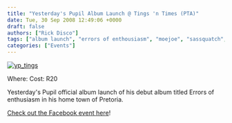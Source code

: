 ```yaml
---
title: "Yesterday's Pupil Album Launch @ Tings 'n Times (PTA)"
date: Tue, 30 Sep 2008 12:49:06 +0000
draft: false
authors: ["Rick Disco"]
tags: ["album launch", "errors of enthousiasm", "moejoe", "sassquatch", "tings 'n times", "yesterdays pupil"]
categories: ["Events"]
---
```


[![](/wp-content/uploads/2008/09/yp_tings.jpg "yp_tings")](/wp-content/uploads/2008/09/yp_tings.jpg)

Where: Cost: R20

Yesterday's Pupil official album launch of his debut album titled Errors of enthusiasm in his home town of Pretoria.

[Check out the Facebook event here](http://www.new.facebook.com/event.php?eid=41859847408 "Facebook Event")!